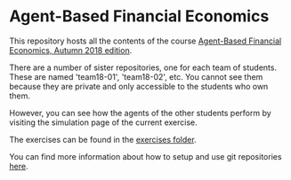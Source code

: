 # Agent-Based Financial Economics

This repository hosts all the contents of the course [Agent-Based Financial Economics, Autumn 2018 edition](https://studentservices.uzh.ch/uzh/anonym/vvz/index.html#/modules/list/2018/003/50773378-50772427/details/SM/50857786").

There are a number of sister repositories, one for each team of students. These are named 'team18-01', 'team18-02', etc. You cannot see them because they are private and only accessible to the students who own them.

However, you can see how the agents of the other students perform by visiting the simulation page of the current exercise.

The exercises can be found in the [exercises folder](exercises/journal).

You can find more information about how to setup and use git repositories [here](http://meissereconomics.com/course/setup).